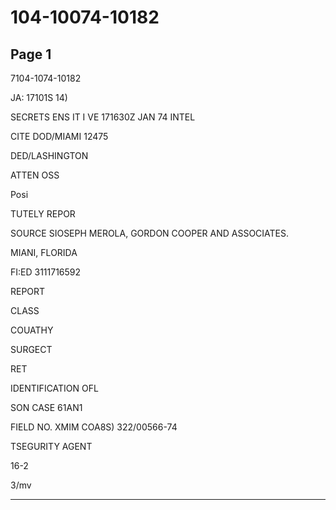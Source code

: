 # 104-10074-10182

## Page 1

7104-1074-10182

JA: 17101S 14)

SECRETS ENS IT I VE 171630Z JAN 74 INTEL

CITE DOD/MIAMI 12475

DED/LASHINGTON

ATTEN OSS

Posi

TUTELY REPOR

SOURCE SIOSEPH MEROLA, GORDON COOPER AND ASSOCIATES.

MIANI, FLORIDA

FI:ED 3111716592

REPORT

CLASS

COUATHY

SURGECT

RET

IDENTIFICATION OFL

SON CASE 61AN1

FIELD NO. XMIM COA8S) 322/00566-74

TSEGURITY AGENT

16-2

3/mv

---

